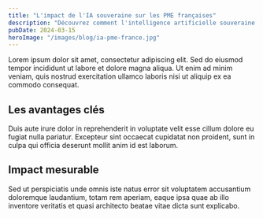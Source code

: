 ```yaml
---
title: "L'impact de l'IA souveraine sur les PME françaises"
description: "Découvrez comment l'intelligence artificielle souveraine transforme le paysage des entreprises françaises, avec des résultats concrets et mesurables."
pubDate: 2024-03-15
heroImage: "/images/blog/ia-pme-france.jpg"
---
```


Lorem ipsum dolor sit amet, consectetur adipiscing elit. Sed do eiusmod tempor incididunt ut labore et dolore magna aliqua. Ut enim ad minim veniam, quis nostrud exercitation ullamco laboris nisi ut aliquip ex ea commodo consequat.

## Les avantages clés

Duis aute irure dolor in reprehenderit in voluptate velit esse cillum dolore eu fugiat nulla pariatur. Excepteur sint occaecat cupidatat non proident, sunt in culpa qui officia deserunt mollit anim id est laborum.

## Impact mesurable

Sed ut perspiciatis unde omnis iste natus error sit voluptatem accusantium doloremque laudantium, totam rem aperiam, eaque ipsa quae ab illo inventore veritatis et quasi architecto beatae vitae dicta sunt explicabo.